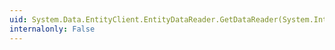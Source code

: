 ```yaml
---
uid: System.Data.EntityClient.EntityDataReader.GetDataReader(System.Int32)
internalonly: False
---
```

